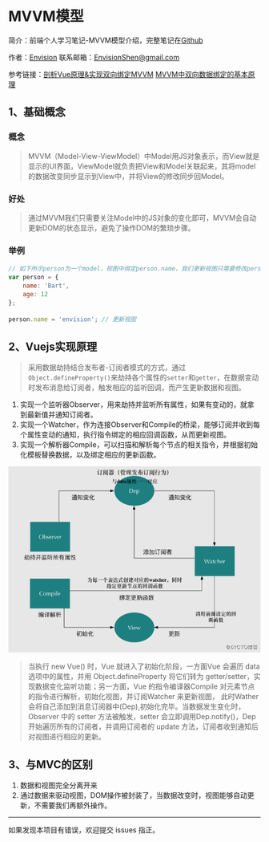 # MVVM模型

简介：前端个人学习笔记-MVVM模型介绍，完整笔记在[Github](https://github.com/MrEnvision/Front-end_learning_notes)

作者：[Envision](https://github.com/MrEnvision)         联系邮箱：[EnvisionShen@gmail.com](mailto:EnvisionShen@gmail.com)

参考链接：[剖析Vue原理&实现双向绑定MVVM](https://segmentfault.com/a/1190000006599500)   [MVVM中双向数据绑定的基本原理](https://www.cnblogs.com/dashnowords/p/9955460.html)

## 1、基础概念

### 概念

> MVVM（Model-View-ViewModel）中Model用JS对象表示，而View就是显示的UI界面，ViewModel就负责把View和Model关联起来，其将model的数据改变同步显示到View中，并将View的修改同步回Model。

### 好处

> 通过MVVM我们只需要关注Model中的JS对象的变化即可，MVVM会自动更新DOM的状态显示，避免了操作DOM的繁琐步骤。

### 举例

```javascript
// 如下所示person为一个model，视图中绑定person.name，我们更新视图只需要修改person.name即可。
var person = {
    name: 'Bart',
    age: 12
};

person.name = 'envision'; // 更新视图
```



## 2、Vuejs实现原理

> 采用数据劫持结合发布者-订阅者模式的方式，通过`Object.defineProperty()`来劫持各个属性的`setter`和`getter`，在数据变动时发布消息给订阅者，触发相应的监听回调，而产生更新数据和视图。

1. 实现一个监听器Observer，用来劫持并监听所有属性，如果有变动的，就拿到最新值并通知订阅者。
2. 实现一个Watcher，作为连接Observer和Compile的桥梁，能够订阅并收到每个属性变动的通知，执行指令绑定的相应回调函数，从而更新视图。
3. 实现一个解析器Compile，可以扫描和解析每个节点的相关指令，并根据初始化模板替换数据，以及绑定相应的更新函数。

<img src='img/pic2.png'>

> 当执行 new Vue() 时，Vue 就进入了初始化阶段，一方面Vue 会遍历 data 选项中的属性，并用 Object.defineProperty 将它们转为 getter/setter，实现数据变化监听功能；另一方面，Vue 的指令编译器Compile 对元素节点的指令进行解析，初始化视图，并订阅Watcher 来更新视图， 此时Wather 会将自己添加到消息订阅器中(Dep),初始化完毕。当数据发生变化时，Observer 中的 setter 方法被触发，setter 会立即调用Dep.notify()，Dep 开始遍历所有的订阅者，并调用订阅者的 update 方法，订阅者收到通知后对视图进行相应的更新。



## 3、与MVC的区别

1. 数据和视图完全分离开来
2. 通过数据来驱动视图，DOM操作被封装了，当数据改变时，视图能够自动更新，不需要我们再额外操作。



------

如果发现本项目有错误，欢迎提交 issues 指正。
